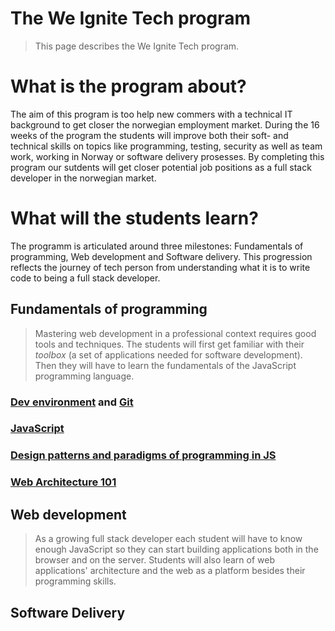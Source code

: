 # The We Ignite Tech program

> This page describes the We Ignite Tech program. 

# What is the program about?
The aim of this program is too help new commers with a technical IT background to get closer the norwegian employment market. During the 16 weeks of the program the students will improve both their soft- and technical skills on topics like programming, testing, security as well as team work, working in Norway or software delivery prosesses.
By completing this program our sutdents will get closer potential job positions as a full stack developer in the norwegian market. 

# What will the students learn?
The programm is articulated around three milestones: Fundamentals of programming, Web development and Software delivery. This progression reflects the journey of tech person from understanding what it is to write code to being a full stack developer.  

## Fundamentals of programming
> Mastering web development in a professional context requires good tools and techniques. The students will first get familiar with their _toolbox_ (a set of applications needed for software development). Then they will have to learn the fundamentals of the JavaScript programming language. 
### [Dev environment](https://github.com/WeIgniteTech/the-weignitetech-program/dev-environment) and [Git](https://github.com/WeIgniteTech/the-weignitetech-program/git)
### [JavaScript](https://github.com/WeIgniteTech/the-weignitetech-program/javascript)
### [Design patterns and paradigms of programming in JS](https://github.com/WeIgniteTech/the-weignitetech-program/advanced-javascript)
### [Web Architecture 101](https://github.com/WeIgniteTech/the-weignitetech-program/web-architecture-101)

## Web development
> As a growing full stack developer each student will have to know enough JavaScript so they can start building applications both in the browser and on the server. Students will also learn of web applications' architecture and the web as a platform besides their programming skills.

## Software Delivery

